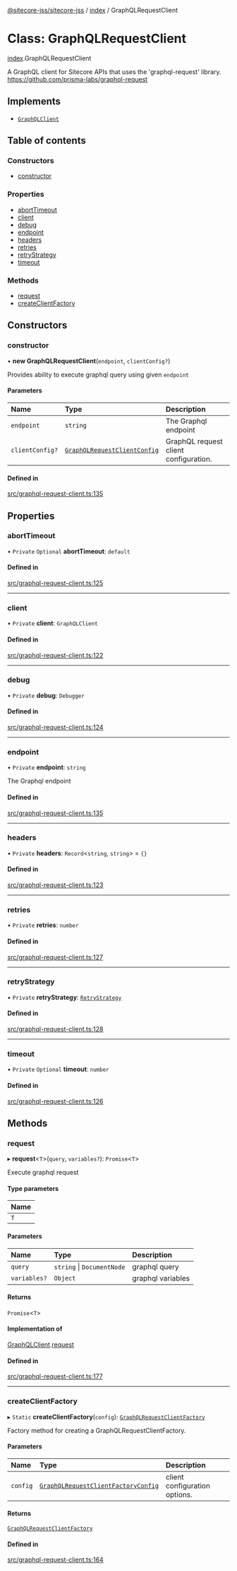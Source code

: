 [@sitecore-jss/sitecore-jss](../README.md) / [index](../modules/index.md) / GraphQLRequestClient

# Class: GraphQLRequestClient

[index](../modules/index.md).GraphQLRequestClient

A GraphQL client for Sitecore APIs that uses the 'graphql-request' library.
https://github.com/prisma-labs/graphql-request

## Implements

- [`GraphQLClient`](../interfaces/index.GraphQLClient.md)

## Table of contents

### Constructors

- [constructor](index.GraphQLRequestClient.md#constructor)

### Properties

- [abortTimeout](index.GraphQLRequestClient.md#aborttimeout)
- [client](index.GraphQLRequestClient.md#client)
- [debug](index.GraphQLRequestClient.md#debug)
- [endpoint](index.GraphQLRequestClient.md#endpoint)
- [headers](index.GraphQLRequestClient.md#headers)
- [retries](index.GraphQLRequestClient.md#retries)
- [retryStrategy](index.GraphQLRequestClient.md#retrystrategy)
- [timeout](index.GraphQLRequestClient.md#timeout)

### Methods

- [request](index.GraphQLRequestClient.md#request)
- [createClientFactory](index.GraphQLRequestClient.md#createclientfactory)

## Constructors

### constructor

• **new GraphQLRequestClient**(`endpoint`, `clientConfig?`)

Provides ability to execute graphql query using given `endpoint`

#### Parameters

| Name | Type | Description |
| :------ | :------ | :------ |
| `endpoint` | `string` | The Graphql endpoint |
| `clientConfig?` | [`GraphQLRequestClientConfig`](../modules/index.md#graphqlrequestclientconfig) | GraphQL request client configuration. |

#### Defined in

[src/graphql-request-client.ts:135](https://github.com/Sitecore/jss/blob/08401372f/packages/sitecore-jss/src/graphql-request-client.ts#L135)

## Properties

### abortTimeout

• `Private` `Optional` **abortTimeout**: `default`

#### Defined in

[src/graphql-request-client.ts:125](https://github.com/Sitecore/jss/blob/08401372f/packages/sitecore-jss/src/graphql-request-client.ts#L125)

___

### client

• `Private` **client**: `GraphQLClient`

#### Defined in

[src/graphql-request-client.ts:122](https://github.com/Sitecore/jss/blob/08401372f/packages/sitecore-jss/src/graphql-request-client.ts#L122)

___

### debug

• `Private` **debug**: `Debugger`

#### Defined in

[src/graphql-request-client.ts:124](https://github.com/Sitecore/jss/blob/08401372f/packages/sitecore-jss/src/graphql-request-client.ts#L124)

___

### endpoint

• `Private` **endpoint**: `string`

The Graphql endpoint

#### Defined in

[src/graphql-request-client.ts:135](https://github.com/Sitecore/jss/blob/08401372f/packages/sitecore-jss/src/graphql-request-client.ts#L135)

___

### headers

• `Private` **headers**: `Record`\<`string`, `string`\> = `{}`

#### Defined in

[src/graphql-request-client.ts:123](https://github.com/Sitecore/jss/blob/08401372f/packages/sitecore-jss/src/graphql-request-client.ts#L123)

___

### retries

• `Private` **retries**: `number`

#### Defined in

[src/graphql-request-client.ts:127](https://github.com/Sitecore/jss/blob/08401372f/packages/sitecore-jss/src/graphql-request-client.ts#L127)

___

### retryStrategy

• `Private` **retryStrategy**: [`RetryStrategy`](../interfaces/index.RetryStrategy.md)

#### Defined in

[src/graphql-request-client.ts:128](https://github.com/Sitecore/jss/blob/08401372f/packages/sitecore-jss/src/graphql-request-client.ts#L128)

___

### timeout

• `Private` `Optional` **timeout**: `number`

#### Defined in

[src/graphql-request-client.ts:126](https://github.com/Sitecore/jss/blob/08401372f/packages/sitecore-jss/src/graphql-request-client.ts#L126)

## Methods

### request

▸ **request**\<`T`\>(`query`, `variables?`): `Promise`\<`T`\>

Execute graphql request

#### Type parameters

| Name |
| :------ |
| `T` |

#### Parameters

| Name | Type | Description |
| :------ | :------ | :------ |
| `query` | `string` \| `DocumentNode` | graphql query |
| `variables?` | `Object` | graphql variables |

#### Returns

`Promise`\<`T`\>

#### Implementation of

[GraphQLClient](../interfaces/index.GraphQLClient.md).[request](../interfaces/index.GraphQLClient.md#request)

#### Defined in

[src/graphql-request-client.ts:177](https://github.com/Sitecore/jss/blob/08401372f/packages/sitecore-jss/src/graphql-request-client.ts#L177)

___

### createClientFactory

▸ `Static` **createClientFactory**(`config`): [`GraphQLRequestClientFactory`](../modules/index.md#graphqlrequestclientfactory)

Factory method for creating a GraphQLRequestClientFactory.

#### Parameters

| Name | Type | Description |
| :------ | :------ | :------ |
| `config` | [`GraphQLRequestClientFactoryConfig`](../modules/index.md#graphqlrequestclientfactoryconfig) | client configuration options. |

#### Returns

[`GraphQLRequestClientFactory`](../modules/index.md#graphqlrequestclientfactory)

#### Defined in

[src/graphql-request-client.ts:164](https://github.com/Sitecore/jss/blob/08401372f/packages/sitecore-jss/src/graphql-request-client.ts#L164)
